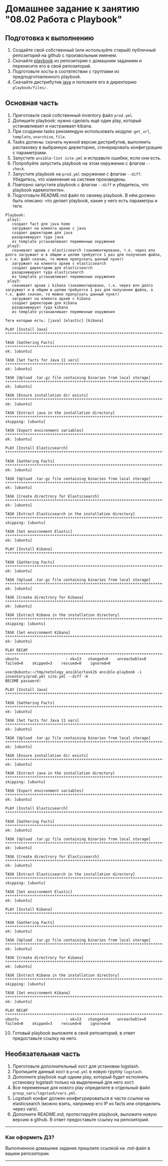 # Домашнее задание к занятию "08.02 Работа с Playbook"

## Подготовка к выполнению
1. Создайте свой собственный (или используйте старый) публичный репозиторий на github с произвольным именем.
2. Скачайте [playbook](./playbook/) из репозитория с домашним заданием и перенесите его в свой репозиторий.
3. Подготовьте хосты в соотвтествии с группами из предподготовленного playbook. 
4. Скачайте дистрибутив [java](https://www.oracle.com/java/technologies/javase-jdk11-downloads.html) и положите его в директорию `playbook/files/`. 

## Основная часть
1. Приготовьте свой собственный inventory файл `prod.yml`.
2. Допишите playbook: нужно сделать ещё один play, который устанавливает и настраивает kibana.
3. При создании tasks рекомендую использовать модули: `get_url`, `template`, `unarchive`, `file`.
4. Tasks должны: скачать нужной версии дистрибутив, выполнить распаковку в выбранную директорию, сгенерировать конфигурацию с параметрами.
5. Запустите `ansible-lint site.yml` и исправьте ошибки, если они есть.
6. Попробуйте запустить playbook на этом окружении с флагом `--check`.
7. Запустите playbook на `prod.yml` окружении с флагом `--diff`. Убедитесь, что изменения на системе произведены.
8. Повторно запустите playbook с флагом `--diff` и убедитесь, что playbook идемпотентен.
9. Подготовьте README.md файл по своему playbook. В нём должно быть описано: что делает playbook, какие у него есть параметры и теги.

``` 
Playbook:
 play1:
   создает fact для java home
   загружает на клиента архив с java
   создает директорию для java
   разархивирует туда java
   из template устанавливает переменные окружения
 play2:
   скачивает архив с elasticsearch (закоментировано, т.к. через впн долго загружает и в общем и целом требуется 1 раз для получения файла, а т.к. файл скачан, то можно пропускать данный пункт)
   загружает на клиента архив с elasticsearch
   создает директорию для elasticsearch
   разархивирует туда elasticsearch
   из template устанавливает переменные окружения
 play3:
   скачивает архив с kibana (закоментировано, т.к. через впн долго загружает и в общем и целом требуется 1 раз для получения файла, а т.к. файл скачан, то можно пропускать данный пункт)
   загружает на клиента архив с kibana
   создает директорию для kibana
   разархивирует туда kibana
   из template устанавливает переменные окружения

Теги которые есть: [java] [elastic] [kibana]

```  
```
PLAY [Install Java] ****************************************************************************************************************************************************************

TASK [Gathering Facts] *************************************************************************************************************************************************************
ok: [ubuntu]

TASK [Set facts for Java 11 vars] **************************************************************************************************************************************************
ok: [ubuntu]

TASK [Upload .tar.gz file containing binaries from local storage] ******************************************************************************************************************
ok: [ubuntu]

TASK [Ensure installation dir exists] **********************************************************************************************************************************************
ok: [ubuntu]

TASK [Extract java in the installation directory] **********************************************************************************************************************************
skipping: [ubuntu]

TASK [Export environment variables] ************************************************************************************************************************************************
ok: [ubuntu]

PLAY [Install Elasticsearch] *******************************************************************************************************************************************************

TASK [Gathering Facts] *************************************************************************************************************************************************************
ok: [ubuntu]

TASK [Upload .tar.gz file containing binaries from local storage] ******************************************************************************************************************
ok: [ubuntu]

TASK [Create directrory for Elasticsearch] *****************************************************************************************************************************************
ok: [ubuntu]

TASK [Extract Elasticsearch in the installation directory] *************************************************************************************************************************
skipping: [ubuntu]

TASK [Set environment Elastic] *****************************************************************************************************************************************************
ok: [ubuntu]

PLAY [Install Kibana] **************************************************************************************************************************************************************

TASK [Gathering Facts] *************************************************************************************************************************************************************
ok: [ubuntu]

TASK [Upload .tar.gz file containing binaries from local storage] ******************************************************************************************************************
ok: [ubuntu]

TASK [Create directrory for Kibana] ************************************************************************************************************************************************
ok: [ubuntu]

TASK [Extract Kibana in the installation directory] ********************************************************************************************************************************
skipping: [ubuntu]

TASK [Set environment Kibana] ******************************************************************************************************************************************************
ok: [ubuntu]

PLAY RECAP *************************************************************************************************************************************************************************
ubuntu                     : ok=13   changed=0    unreachable=0    failed=0    skipped=3    rescued=0    ignored=0   

user@ubuntu:~/tmp/netology_ansible/task2$ ansible-playbook -i inventory/prod.yml site.yml --diff -K
BECOME password: 

PLAY [Install Java] ****************************************************************************************************************************************************************

TASK [Gathering Facts] *************************************************************************************************************************************************************
ok: [ubuntu]

TASK [Set facts for Java 11 vars] **************************************************************************************************************************************************
ok: [ubuntu]

TASK [Upload .tar.gz file containing binaries from local storage] ******************************************************************************************************************
ok: [ubuntu]

TASK [Ensure installation dir exists] **********************************************************************************************************************************************
ok: [ubuntu]

TASK [Extract java in the installation directory] **********************************************************************************************************************************
skipping: [ubuntu]

TASK [Export environment variables] ************************************************************************************************************************************************
ok: [ubuntu]

PLAY [Install Elasticsearch] *******************************************************************************************************************************************************

TASK [Gathering Facts] *************************************************************************************************************************************************************
ok: [ubuntu]

TASK [Upload .tar.gz file containing binaries from local storage] ******************************************************************************************************************
ok: [ubuntu]

TASK [Create directrory for Elasticsearch] *****************************************************************************************************************************************
ok: [ubuntu]

TASK [Extract Elasticsearch in the installation directory] *************************************************************************************************************************
skipping: [ubuntu]

TASK [Set environment Elastic] *****************************************************************************************************************************************************
ok: [ubuntu]

PLAY [Install Kibana] **************************************************************************************************************************************************************

TASK [Gathering Facts] *************************************************************************************************************************************************************
ok: [ubuntu]

TASK [Upload .tar.gz file containing binaries from local storage] ******************************************************************************************************************
ok: [ubuntu]

TASK [Create directrory for Kibana] ************************************************************************************************************************************************
ok: [ubuntu]

TASK [Extract Kibana in the installation directory] ********************************************************************************************************************************
skipping: [ubuntu]

TASK [Set environment Kibana] ******************************************************************************************************************************************************
ok: [ubuntu]

PLAY RECAP *************************************************************************************************************************************************************************
ubuntu                     : ok=13   changed=0    unreachable=0    failed=0    skipped=3    rescued=0    ignored=0   

```  

10. Готовый playbook выложите в свой репозиторий, в ответ предоставьте ссылку на него.

## Необязательная часть

1. Приготовьте дополнительный хост для установки logstash.
2. Пропишите данный хост в `prod.yml` в новую группу `logstash`.
3. Дополните playbook ещё одним play, который будет исполнять установку logstash только на выделенный для него хост.
4. Все переменные для нового play определите в отдельный файл `group_vars/logstash/vars.yml`.
5. Logstash конфиг должен конфигурироваться в части ссылки на elasticsearch (можно взять, например его IP из facts или определить через vars).
6. Дополните README.md, протестируйте playbook, выложите новую версию в github. В ответ предоставьте ссылку на репозиторий.

---

### Как оформить ДЗ?

Выполненное домашнее задание пришлите ссылкой на .md-файл в вашем репозитории.

---
